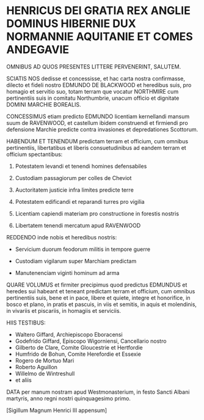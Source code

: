 # HENRICUS DEI GRATIA REX ANGLIE DOMINUS HIBERNIE DUX NORMANNIE AQUITANIE ET COMES ANDEGAVIE

OMNIBUS AD QUOS PRESENTES LITTERE PERVENERINT, SALUTEM.

SCIATIS NOS dedisse et concessisse, et hac carta nostra confirmasse, dilecto et fideli nostro EDMUNDO DE BLACKWOOD et heredibus suis, pro homagio et servitio suo, totam terram que vocatur NORTHMIRE cum pertinentiis suis in comitatu Northumbrie, unacum officio et dignitate DOMINI MARCHIE BOREALIS.

CONCESSIMUS etiam predicto EDMUNDO licentiam kernellandi mansum suum de RAVENWOOD, et castellum ibidem construendi et firmiendi pro defensione Marchie predicte contra invasiones et depredationes Scottorum.

HABENDUM ET TENENDUM predictam terram et officium, cum omnibus pertinentiis, libertatibus et liberis consuetudinibus ad eandem terram et officium spectantibus:

1. Potestatem levandi et tenendi homines defensabiles

2. Custodiam passagiorum per colles de Cheviot

3. Auctoritatem justicie infra limites predicte terre

4. Potestatem edificandi et reparandi turres pro vigilia

5. Licentiam capiendi materiam pro constructione in forestis nostris

6. Libertatem tenendi mercatum apud RAVENWOOD

REDDENDO inde nobis et heredibus nostris:

- Servicium duorum feodorum militis in tempore guerre

- Custodiam vigilarum super Marchiam predictam

- Manutenenciam viginti hominum ad arma

QUARE VOLUMUS et firmiter precipimus quod predictus EDMUNDUS et heredes sui habeant et teneant predictam terram et officium, cum omnibus pertinentiis suis, bene et in pace, libere et quiete, integre et honorifice, in bosco et plano, in pratis et pascuis, in viis et semitis, in aquis et molendinis, in vivariis et piscariis, in homagiis et serviciis.

HIIS TESTIBUS:
- Waltero Giffard, Archiepiscopo Eboracensi
- Godefrido Giffard, Episcopo Wigorniensi, Cancellario nostro
- Gilberto de Clare, Comite Gloucestrie et Hertfordie
- Humfrido de Bohun, Comite Herefordie et Essexie
- Rogero de Mortuo Mari
- Roberto Aguillon
- Willelmo de Wintreshull
- et aliis

DATA per manum nostram apud Westmonasterium, in festo Sancti Albani martyris, anno regni nostri quinquagesimo primo.

[Sigillum Magnum Henrici III appensum]